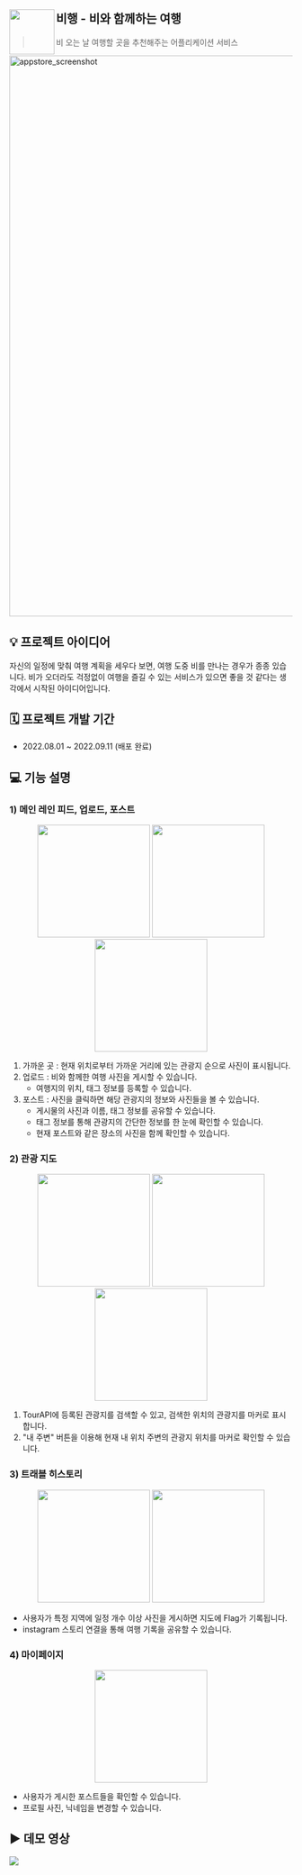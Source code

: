 ## <img align="left" src="https://user-images.githubusercontent.com/51712973/205058042-9a57f621-f963-49ae-bd32-cb77bf21822b.png" width="80px" /> 비행 - 비와 함께하는 여행
> 비 오는 날 여행할 곳을 추천해주는 어플리케이션 서비스

<img width="996" alt="appstore_screenshot" src="https://user-images.githubusercontent.com/51712973/205062487-2e7b2c1b-d083-4273-b7a3-05378c3e6fdd.png">

## 💡 프로젝트 아이디어
자신의 일정에 맞춰 여행 계획을 세우다 보면, 여행 도중 비를 만나는 경우가 종종 있습니다.
비가 오더라도 걱정없이 여행을 즐길 수 있는 서비스가 있으면 좋을 것 같다는 생각에서 시작된 아이디어입니다.

## 🗓 프로젝트 개발 기간
- 2022.08.01 ~ 2022.09.11 (배포 완료)

## 💻 기능 설명
### 1) 메인 레인 피드, 업로드, 포스트
<p align="center">
<img src="https://user-images.githubusercontent.com/51712973/205067198-4a953ce6-7460-409c-86ef-f84f9c07ff37.jpeg" width="200px" />
<img src="https://user-images.githubusercontent.com/51712973/205068684-122f9a3f-6833-489e-be5b-9dff94778c9f.jpeg" width="200px" />
<img src="https://user-images.githubusercontent.com/51712973/205068984-d535f949-08ae-4f16-ac16-32213272258b.jpeg" width="200px" />
</p>

1) 가까운 곳 : 현재 위치로부터 가까운 거리에 있는 관광지 순으로 사진이 표시됩니다.
2) 업로드 : 비와 함께한 여행 사진을 게시할 수 있습니다.
    * 여행지의 위치, 태그 정보를 등록할 수 있습니다.
3) 포스트 : 사진을 클릭하면 해당 관광지의 정보와 사진들을 볼 수 있습니다.
    * 게시물의 사진과 이름, 태그 정보를 공유할 수 있습니다.
    * 태그 정보를 통해 관광지의 간단한 정보를 한 눈에 확인할 수 있습니다.
    * 현재 포스트와 같은 장소의 사진을 함께 확인할 수 있습니다.

### 2) 관광 지도
<p align="center">
<img src="https://user-images.githubusercontent.com/51712973/205070103-b0dc56cc-0295-4028-bf26-5ce995aec9f1.jpeg" width="200px" />
<img src="https://user-images.githubusercontent.com/51712973/205070122-49df6c55-a1c3-40f4-a75d-2685bd8ce831.jpeg" width="200px" />
<img src="https://user-images.githubusercontent.com/51712973/205070806-aeb629de-5235-44c4-963f-9418c10b227c.jpeg" width="200px" />
</p>

1) TourAPI에 등록된 관광지를 검색할 수 있고, 검색한 위치의 관광지를 마커로 표시합니다.
2) "내 주변" 버튼을 이용해 현재 내 위치 주변의 관광지 위치를 마커로 확인할 수 있습니다.

### 3) 트래블 히스토리
<p align="center">
<img src="https://user-images.githubusercontent.com/51712973/205071924-4bd71bf4-c900-417e-aa9b-ca5cfcb8f86a.jpeg" width="200px" />
<img src="https://user-images.githubusercontent.com/51712973/205072106-2fa7bc00-5ba4-4c78-b147-f77e14a75ebf.jpeg" width="200px" />
</p>

- 사용자가 특정 지역에 일정 개수 이상 사진을 게시하면 지도에 Flag가 기록됩니다.
- instagram 스토리 연결을 통해 여행 기록을 공유할 수 있습니다.

### 4) 마이페이지
<p align="center">
<img src="https://user-images.githubusercontent.com/51712973/205072620-6fc4d4c4-754b-4ca6-bd1c-05e1bd36da17.jpeg" width="200px" />
</p>

- 사용자가 게시한 포스트들을 확인할 수 있습니다.
- 프로필 사진, 닉네임을 변경할 수 있습니다.

## ▶️ 데모 영상
<img src="https://user-images.githubusercontent.com/51712973/205078875-ffa26401-e38e-437b-a2e1-44fc5e7f9185.gif" />
